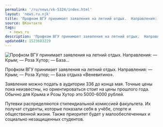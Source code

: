```yaml
---
permalink: '/ru/news/vk-5324/index.html'
layout: 'news.ru.njk'
title: 'Профком ВГУ принимает заявления на летний отдых.  Направления:  — Крым;  — Роза Хутор;  — База…'
source: ВКонтакте
tags:
  - news_ru
description: 'Профком ВГУ принимает заявления на летний отдых.  Направления:  — Крым;  — Роза Хутор;  — База…'
updatedAt: 1523603229
---
```

![Профком ВГУ принимает заявления на летний отдых.  Направления:  — Крым;  — Роза Хутор;  — База…](https://sun9-33.userapi.com/impf/0PHz0XWvTm0awBgjWMeGMOOXGXRZvknO9cp7mQ/5U3CVP3jCDo.jpg?size=1200x690&quality=96&proxy=1&sign=34a765d69de20b1953066dfbd7b951c6&c_uniq_tag=Cn5fAZH7-_GGNOrrflkxW9mPzcKcmgVvCJorSd-LCXM&type=album)

Профком ВГУ принимает заявления на летний отдых.
Направления:
— Крым;
— Роза Хутор;
— База отдыха «Веневитино».

Заявление можно подать в аудитории 336 до конца мая. Точные цены пока неизвестны, но ориентироваться стоит на цены прошлого года. Обычно для Крыма и Розы Хутор это 5000-6000 рублей.

Путевки распределяются стипендиальной комиссией факультета. Их получат студенты, которые показали себя в учёбе, спорте и общественной жизни. Также приоритет будет у малообеспеченных и социально незащищенных студентов.
